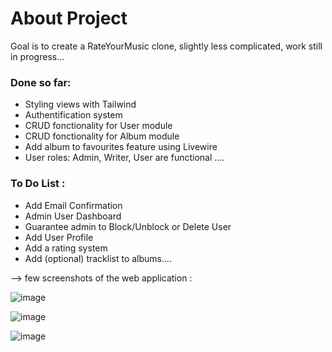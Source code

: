 # About Project
Goal is to create a RateYourMusic clone, slightly less complicated, work still in progress...

### Done so far:
- Styling views with Tailwind
- Authentification system
- CRUD fonctionality for User module
- CRUD fonctionality for Album module
- Add album to favourites feature using Livewire
- User roles: Admin, Writer, User are functional
....


### To Do List : 
+ Add Email Confirmation
+ Admin User Dashboard
+ Guarantee admin to Block/Unblock or Delete User
+ Add User Profile
+ Add a rating system
+ Add (optional) tracklist to albums....


--> few screenshots of the web application :

![image](https://user-images.githubusercontent.com/99540220/181979066-ea7021ee-a0d0-45ac-a5a6-9bd5f0d086d3.png)


![image](https://user-images.githubusercontent.com/99540220/181976720-10029c45-0108-4735-a55d-6cc045154f27.png)


![image](https://user-images.githubusercontent.com/99540220/181977397-359dd61a-0396-4384-bbdf-7e3164b59fd3.png)

